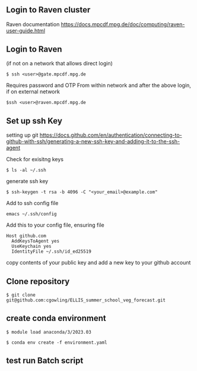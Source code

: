 # 

## Login to Raven cluster 
Raven documentation 
https://docs.mpcdf.mpg.de/doc/computing/raven-user-guide.html

## Login to Raven 
 (if not on a network that allows direct login)
```
$ ssh <user>@gate.mpcdf.mpg.de
```


Requires password and OTP 
From within network and after the above login, if on external network 
```
$ssh <user>@raven.mpcdf.mpg.de
```


## Set up ssh Key 


setting up git  https://docs.github.com/en/authentication/connecting-to-github-with-ssh/generating-a-new-ssh-key-and-adding-it-to-the-ssh-agent 

Check for exisitng keys 
``` shell
$ ls -al ~/.ssh
```

generate ssh key 
```shell
$ ssh-keygen -t rsa -b 4096 -C "<your_email>@example.com"
```

Add to ssh config file 

```shell
emacs ~/.ssh/config
```
Add this to your config file, ensuring file 
```text
Host github.com
  AddKeysToAgent yes
  UseKeychain yes
  IdentityFile ~/.ssh/id_ed25519
```

copy contents of  your public key and add a new key to  your github account

## Clone repository 

```
$ git clone git@github.com:cgowling/ELLIS_summer_school_veg_forecast.git
```


## create conda environment 

```
$ module load anaconda/3/2023.03
```

```
$ conda env create -f environment.yaml
```

## test run Batch script 
